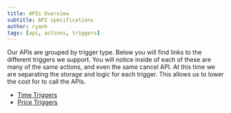 ```yaml
---
title: APIs Overview
subtitle: API specifications
author: ryanh
tags: [api, actions, triggers]
---
```


Our APIs are grouped by trigger type. Below you will find links to the different triggers we support. You will
notice inside of each of these are many of the same actions, and even the same cancel API. At this time we are
separating the storage and logic for each trigger. This allows us to lower the cost for to call the APIs.

- [Time Triggers](../automation-time-apis)
- [Price Triggers](../automation-price-apis)